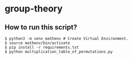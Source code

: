 # group-theory

## How to run this script?

```console
$ python3 -m venv mathenv # Create Virtual Environment.
$ source mathenv/bin/activate
$ pip install -r requirements.txt
$ python multiplication_table_of_permutations.py
```



